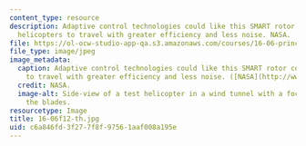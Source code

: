 ```yaml
---
content_type: resource
description: Adaptive control technologies could like this SMART rotor could allow
  helicopters to travel with greater efficiency and less noise. NASA.
file: https://ol-ocw-studio-app-qa.s3.amazonaws.com/courses/16-06-principles-of-automatic-control-fall-2012/c6a846fd3f277f8f97561aaf008a195e_16-06f12-th.jpg
file_type: image/jpeg
image_metadata:
  caption: Adaptive control technologies could like this SMART rotor could allow helicopters
    to travel with greater efficiency and less noise. ([NASA](http://www.nasa.gov/topics/aeronautics/features/smart_rotor.html#.UwNvB0JdV6A).)
  credit: NASA.
  image-alt: Side-view of a test helicopter in a wind tunnel with a focus on one of
    the blades.
resourcetype: Image
title: 16-06f12-th.jpg
uid: c6a846fd-3f27-7f8f-9756-1aaf008a195e
---
```

